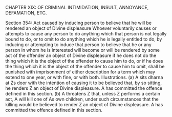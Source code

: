 CHAPTER XIX: OF CRIMINAL INTIMIDATION, INSULT, ANNOYANCE, DEFAMATION, ETC.

Section 354: Act caused by inducing person to believe that he will be rendered an object of Divine displeasure
Whoever voluntarily causes or attempts to cause any person to do anything which that person is not legally bound to do, or to omit to do anything which he is legally entitled to do, by inducing or attempting to induce that person to believe that he or any person in whom he is interested will become or will be rendered by some act of the offender an object of Divine displeasure if he does not do the thing which it is the object of the offender to cause him to do, or if he does the thing which it is the object of the offender to cause him to omit, shall be punished with imprisonment of either description for a term which may extend to one year, or with fine, or with both.
Illustrations.
(a) A sits dharna at Zs door with the intention of causing it to be believed that, by so sitting, he renders Z an object of Divine displeasure. A has committed the offence defined in this section. (b) A threatens Z that, unless Z performs a certain act, A will kill one of As own children, under such circumstances that the killing would be believed to render Z an object of Divine displeasure. A has committed the offence defined in this section.

